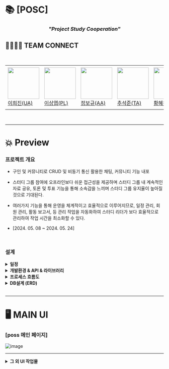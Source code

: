 # 📚 [POSC]
<h3 align="center"><i>"Project Study Cooperation"</i></h3>



## 👨‍👨‍👦‍👦 TEAM CONNECT
<br>
<table>
  <tr height="140px">
    <td width="130px">
      <a href="https://github.com/h2j1n"><img height="100px" width="100px" src="https://avatars.githubusercontent.com/u/91781322?v=4"></a>
      <br>
      <a href="https://github.com/h2j1n">이희진(UA)</a>
    </td>
     <td width="130px">
      <a href="https://github.com/sangyeop910"><img height="100px" width="100px" src="https://avatars.githubusercontent.com/u/75114930?v=4"></a>
      <br>
      <a href="https://github.com/sangyeop910">이상엽(PL)</a>
    </td>
    <td width="130px">
      <a href="https://github.com/JBK501"><img height="100px" width="100px" src="https://avatars.githubusercontent.com/u/70844171?v=4"></a>
      <br>
      <a href="https://github.com/JBK501">정보규(AA)</a>
    </td>
     <td width="130px">
      <a href="https://github.com/jeoksun"><img height="100px" width="100px" src="https://avatars.githubusercontent.com/u/166106570?v=4"></a>
      <br>
      <a href="https://github.com/jeoksun">추석준(TA)</a>
    </td>
    <td width="130px">
      <a href="https://github.com/hyewon822"><img height="100px" width="100px" src="https://avatars.githubusercontent.com/u/86226624?v=4"></a>
      <br>
      <a href="https://github.com/hyewon822">황혜원(DA)</a>
    </td>
  </tr>
</table>
<br>

---

# 💥 Preview

### 프로젝트 개요
- 구인 및 커뮤니티로 CRUD 및 비동기 통신 활용한 채팅, 커뮤니티 기능 내포
  
- 스터디 그룹 참여에 오프라인보다 쉬운 접근성을 제공하며 스터디 그룹 내 계속적인 자료 공유, 토론 및 투표 기능을 통해 소속감을 느끼며 스터디 그룹 유지율이 높아질 것으로 기대된다.

- 여러가지 기능을 통해 운영을 체계적이고 효율적으로 이루어지므로, 일정 관리, 회원 관리, 활동 보고서, 등 관리 작업을 자동화하여 스터디 리더가 보다 효율적으로 관리하여 작업 시간을 최소화할 수 있다. 

- [2024. 05. 08 ~ 2024. 05. 24]

<br>

### 설계
<details>
  <summary><strong>일정</strong></summary>
  
  ![image](https://github.com/user-attachments/assets/355316b3-1a6f-4436-a914-b292de7c248c)

  
</details>

<details>
  <summary><strong>개발환경 & API & 라이브러리</strong></summary>
  <br>
   <img src="https://img.shields.io/badge/Oracle%20SQL-F80000?style=flat&logo=Oracle&logoColor=white" />
  <img src="https://img.shields.io/badge/Eclipse%20IDE-2C2255?style=flat&logo=EclipseIDE&logoColor=white" />
  <img src="https://img.shields.io/badge/Java-007396?style=flat&logo=Java&logoColor=white" />
  <img src="https://img.shields.io/badge/HTML5-E34F26?style=flat&logo=HTML5&logoColor=white" />
	<img src="https://img.shields.io/badge/CSS3-1572B6?style=flat&logo=CSS3&logoColor=white" />
  <img src="https://img.shields.io/badge/SVN-809CC9?style=flat&logo=Subversion&logoColor=white" />
  <img src="https://img.shields.io/badge/Bootstrap-7952B3?style=flat&logo=Bootstrap&logoColor=white" />
</details>

<details>
  <summary><strong>프로세스 흐름도</strong></summary>
  
  ![gittttttt](https://github.com/user-attachments/assets/d904573c-e8c8-4b27-8ed7-6b7869f6e23d)


</details>

<details>
  <summary><strong>DB설계 (ERD)</strong></summary>
  
  ![image](https://github.com/user-attachments/assets/11de680b-1d4e-4a0f-89a6-6e92e41dfc4b)


</details>

<br>

---

# 🖥 MAIN UI

<h3> [poss 메인 페이지] </h3>

![image](https://github.com/user-attachments/assets/452fd2ad-7bbf-4573-9790-1a463ade7548)

---
<details>
  <summary><strong>그 외 UI 작업물</strong></summary>

  <h5>공지사항</h5>
  
  ![image](https://github.com/user-attachments/assets/a23bf265-8979-427b-857f-fe3f0c198f42)

  ![image](https://github.com/user-attachments/assets/7f8d12f3-66b5-4c67-b93a-ce10af30e7d3)

  ![image](https://github.com/user-attachments/assets/d9f18bf4-a0da-421c-af92-3310e6b9c66a)

  <h5>광고</h5>
  
  ![image](https://github.com/user-attachments/assets/edfc2a38-cad9-45a8-bcf6-742117aa003d)
  ![image](https://github.com/user-attachments/assets/84027df0-2de1-4cbd-a3ae-2df14ad3fc6e)
  ![image](https://github.com/user-attachments/assets/047cb73d-53ca-4d34-aef3-6846e676ea19)


 <h5>실시간채팅</h5>
  
  ![image](https://github.com/user-attachments/assets/d7bccf9e-5a17-4ad7-903b-5b51fbc30660)
  ![image](https://github.com/user-attachments/assets/71a55101-660e-4994-a25b-c78ca01cd349)



</details>




